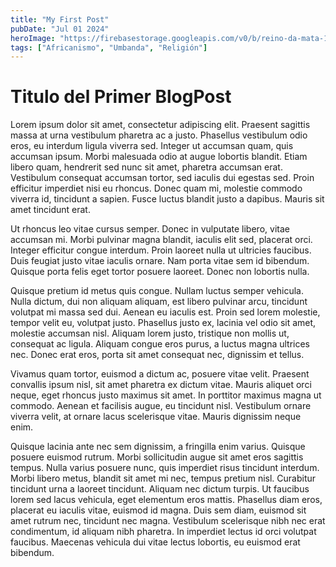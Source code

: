 ```yaml
---
title: "My First Post"
pubDate: "Jul 01 2024"
heroImage: "https://firebasestorage.googleapis.com/v0/b/reino-da-mata-160a9.appspot.com/o/africa.webp?alt=media&token=9a478daf-58dc-4652-870b-5192f98affd5"
tags: ["Africanismo", "Umbanda", "Religión"]
---
```


# Titulo del Primer BlogPost

Lorem ipsum dolor sit amet, consectetur adipiscing elit. Praesent sagittis massa at urna vestibulum pharetra ac a justo. Phasellus vestibulum odio eros, eu interdum ligula viverra sed. Integer ut accumsan quam, quis accumsan ipsum. Morbi malesuada odio at augue lobortis blandit. Etiam libero quam, hendrerit sed nunc sit amet, pharetra accumsan erat. Vestibulum consequat accumsan tortor, sed iaculis dui egestas sed. Proin efficitur imperdiet nisi eu rhoncus. Donec quam mi, molestie commodo viverra id, tincidunt a sapien. Fusce luctus blandit justo a dapibus. Mauris sit amet tincidunt erat.

Ut rhoncus leo vitae cursus semper. Donec in vulputate libero, vitae accumsan mi. Morbi pulvinar magna blandit, iaculis elit sed, placerat orci. Integer efficitur congue interdum. Proin laoreet nulla ut ultricies faucibus. Duis feugiat justo vitae iaculis ornare. Nam porta vitae sem id bibendum. Quisque porta felis eget tortor posuere laoreet. Donec non lobortis nulla.

Quisque pretium id metus quis congue. Nullam luctus semper vehicula. Nulla dictum, dui non aliquam aliquam, est libero pulvinar arcu, tincidunt volutpat mi massa sed dui. Aenean eu iaculis est. Proin sed lorem molestie, tempor velit eu, volutpat justo. Phasellus justo ex, lacinia vel odio sit amet, molestie accumsan nisl. Aliquam lorem justo, tristique non mollis ut, consequat ac ligula. Aliquam congue eros purus, a luctus magna ultrices nec. Donec erat eros, porta sit amet consequat nec, dignissim et tellus.

Vivamus quam tortor, euismod a dictum ac, posuere vitae velit. Praesent convallis ipsum nisl, sit amet pharetra ex dictum vitae. Mauris aliquet orci neque, eget rhoncus justo maximus sit amet. In porttitor maximus magna ut commodo. Aenean et facilisis augue, eu tincidunt nisl. Vestibulum ornare viverra velit, at ornare lacus scelerisque vitae. Mauris dignissim neque enim.

Quisque lacinia ante nec sem dignissim, a fringilla enim varius. Quisque posuere euismod rutrum. Morbi sollicitudin augue sit amet eros sagittis tempus. Nulla varius posuere nunc, quis imperdiet risus tincidunt interdum. Morbi libero metus, blandit sit amet mi nec, tempus pretium nisl. Curabitur tincidunt urna a laoreet tincidunt. Aliquam nec dictum turpis. Ut faucibus lorem sed lacus vehicula, eget elementum eros mattis. Phasellus diam eros, placerat eu iaculis vitae, euismod id magna. Duis sem diam, euismod sit amet rutrum nec, tincidunt nec magna. Vestibulum scelerisque nibh nec erat condimentum, id aliquam nibh pharetra. In imperdiet lectus id orci volutpat faucibus. Maecenas vehicula dui vitae lectus lobortis, eu euismod erat bibendum.
